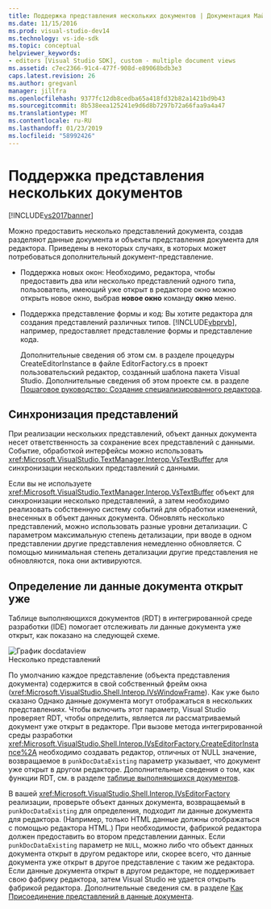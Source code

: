 ```yaml
---
title: Поддержка представления нескольких документов | Документация Майкрософт
ms.date: 11/15/2016
ms.prod: visual-studio-dev14
ms.technology: vs-ide-sdk
ms.topic: conceptual
helpviewer_keywords:
- editors [Visual Studio SDK], custom - multiple document views
ms.assetid: c7ec2366-91c4-477f-908d-e89068bdb3e3
caps.latest.revision: 26
ms.author: gregvanl
manager: jillfra
ms.openlocfilehash: 9377fc12db8cedba65a418fd32b82a1421bd9b43
ms.sourcegitcommit: 8b538eea125241e9d6d8b7297b72a66faa9a4a47
ms.translationtype: MT
ms.contentlocale: ru-RU
ms.lasthandoff: 01/23/2019
ms.locfileid: "58992426"
---
```

# <a name="supporting-multiple-document-views"></a>Поддержка представления нескольких документов
[!INCLUDE[vs2017banner](../includes/vs2017banner.md)]

Можно предоставить несколько представлений документа, создав разделяют данные документа и объекты представления документа для редактора. Приведены в некоторых случаях, в которых может потребоваться дополнительный документ-представление.  
  
- Поддержка новых окон: Необходимо, редактора, чтобы предоставить два или несколько представлений одного типа, пользователь, имеющий уже открыт в редакторе окно можно открыть новое окно, выбрав **новое окно** команду **окно** меню.  
  
- Поддержка представление формы и код: Вы хотите редактора для создания представлений различных типов. [!INCLUDE[vbprvb](../includes/vbprvb-md.md)], например, предоставляет представление формы и представление кода.  
  
  Дополнительные сведения об этом см. в разделе процедуры CreateEditorInstance в файле EditorFactory.cs в проект пользовательский редактор, созданный шаблона пакета Visual Studio. Дополнительные сведения об этом проекте см. в разделе [Пошаговое руководство: Создание специализированного редактора](../extensibility/walkthrough-creating-a-custom-editor.md).  
  
## <a name="synchronizing-views"></a>Синхронизация представлений  
 При реализации нескольких представлений, объект данных документа несет ответственность за сохранение всех представлений с данными. Событие, обработкой интерфейсы можно использовать <xref:Microsoft.VisualStudio.TextManager.Interop.VsTextBuffer> для синхронизации нескольких представлений с данными.  
  
 Если вы не используете <xref:Microsoft.VisualStudio.TextManager.Interop.VsTextBuffer> объект для синхронизации несколько представлений, а затем необходимо реализовать собственную систему событий для обработки изменений, внесенных в объект данных документа. Обновлять несколько представлений, можно использовать разные уровни детализации. С параметром максимальную степень детализации, при вводе в одном представлении другие представления немедленно обновляется. С помощью минимальная степень детализации другие представления не обновляются, пока они активируются.  
  
## <a name="determining-whether-document-data-is-already-open"></a>Определение ли данные документа открыт уже  
 Таблице выполняющихся документов (RDT) в интегрированной среде разработки (IDE) помогает отслеживать ли данные документа уже открыт, как показано на следующей схеме.  
  
 ![График docdataview](../extensibility/media/docdataview.gif "Docdataview")  
Несколько представлений  
  
 По умолчанию каждое представление (объекта представления документа) содержится в свой собственный фрейм окна (<xref:Microsoft.VisualStudio.Shell.Interop.IVsWindowFrame>). Как уже было сказано Однако данные документа могут отображаться в нескольких представлениях. Чтобы включить этот параметр, Visual Studio проверяет RDT, чтобы определить, является ли рассматриваемый документ уже открыт в редакторе. При вызове метода интегрированной среды разработки <xref:Microsoft.VisualStudio.Shell.Interop.IVsEditorFactory.CreateEditorInstance%2A> необходимо создавать редактор, отличных от NULL значение, возвращаемое в `punkDocDataExisting` параметр указывает, что документ уже открыт в другом редакторе. Дополнительные сведения о том, как функции RDT, см. в разделе [таблице выполняющихся документов](../extensibility/internals/running-document-table.md).  
  
 В вашей <xref:Microsoft.VisualStudio.Shell.Interop.IVsEditorFactory> реализации, проверьте объект данных документа, возвращаемый в `punkDocDataExisting` для определения, подходит ли данные документа для редактора. (Например, только HTML данные должны отображаться с помощью редактора HTML.) При необходимости, фабрикой редактора должен предоставить во втором представлении данных. Если `punkDocDataExisting` параметр не `NULL`, можно либо что объект данных документа открыт в другом редакторе или, скорее всего, что данные документа уже открыт в другое представление с таким же редактора. Если данные документа открыт в другом редакторе, не поддерживает свою фабрику редактора, затем Visual Studio не удается открыть фабрикой редактора. Дополнительные сведения см. в разделе [Как Присоединение представлений в данные документа](../extensibility/how-to-attach-views-to-document-data.md).
